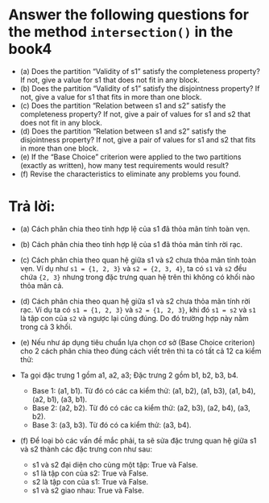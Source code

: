 # Answer the following questions for the method `intersection()` in the book4

* (a) Does the partition “Validity of s1” satisfy the completeness property? If not, give a value for s1 that does not fit in any block.
* (b) Does the partition “Validity of s1” satisfy the disjointness property? If not, give a value for s1 that fits in more than one block.
* (c) Does the partition “Relation between s1 and s2” satisfy the completeness property? If not, give a pair of values for s1 and s2 that does not fit in any block.
* (d) Does the partition “Relation between s1 and s2” satisfy the disjointness property? If not, give a pair of values for s1 and s2 that fits in more than one block.
* (e) If the “Base Choice” criterion were applied to the two partitions (exactly as written), how many test requirements would result? 
* (f) Revise the characteristics to eliminate any problems you found.

# Trả lời:
* (a) Cách phân chia theo tính hợp lệ của s1 đã thỏa mãn tính toàn vẹn.

* (b) Cách phân chia theo tính hợp lệ của s1 đã thỏa mãn tính rời rạc.

* (c) Cách phân chia theo quan hệ giữa s1 và s2 chưa thỏa mãn tính toàn vẹn. Ví dụ như `s1 = {1, 2, 3}` và `s2 = {2, 3, 4}`, ta có `s1` và `s2` đều chứa `{2, 3}` nhưng trong đặc trưng quan hệ trên thì không có khối nào thỏa mãn cả.

* (d) Cách phân chia theo quan hệ giữa s1 và s2 chưa thỏa mãn tính rời rạc. Ví dụ ta có `s1 = {1, 2, 3}` và `s2 = {1, 2, 3}`, khi đó `s1 = s2` và `s1` là tập con của `s2` và ngược lại cũng đúng. Do đó trường hợp này nằm trong cả 3 khối.

* (e) Nếu như áp dụng tiêu chuẩn lựa chọn cơ sở (Base Choice criterion) cho 2 cách phân chia theo đúng cách viết trên thì ta có tất cả 12 ca kiểm thử:
* Ta gọi đặc trưng 1 gồm a1, a2, a3; Đặc trưng 2 gồm b1, b2, b3, b4. 
	- Base 1: (a1, b1). Từ đó có các ca kiểm thử: (a1, b2), (a1, b3), (a1, b4), (a2, b1), (a3, b1).
	- Base 2: (a2, b2). Từ đó có các ca kiểm thử: (a2, b3), (a2, b4), (a3, b2).
	- Base 3: (a3, b3). Từ đó có ca kiểm thử: (a3, b4).

* (f) Để loại bỏ các vấn đề mắc phải, ta sẽ sửa đặc trưng quan hệ giữa s1 và s2 thành các đặc trưng con như sau:
	- s1 và s2 đại diện cho cùng một tập: True và False.
	- s1 là tập con của s2: True và False.
	- s2 là tập con của s1: True và False.
	- s1 và s2 giao nhau: True và False.